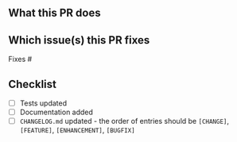 <!--  Thanks for sending a pull request!  Before submitting:

1. Read our CONTRIBUTING.md guide
2. Rebase your PR if it gets out of sync with main
-->

## What this PR does

## Which issue(s) this PR fixes

<!-- Please make sure you don't reference cortex issues here, as the references can be publicly seen under certain conditions -->

Fixes #<issue number>

## Checklist

- [ ] Tests updated
- [ ] Documentation added
- [ ] `CHANGELOG.md` updated - the order of entries should be `[CHANGE]`, `[FEATURE]`, `[ENHANCEMENT]`, `[BUGFIX]`
